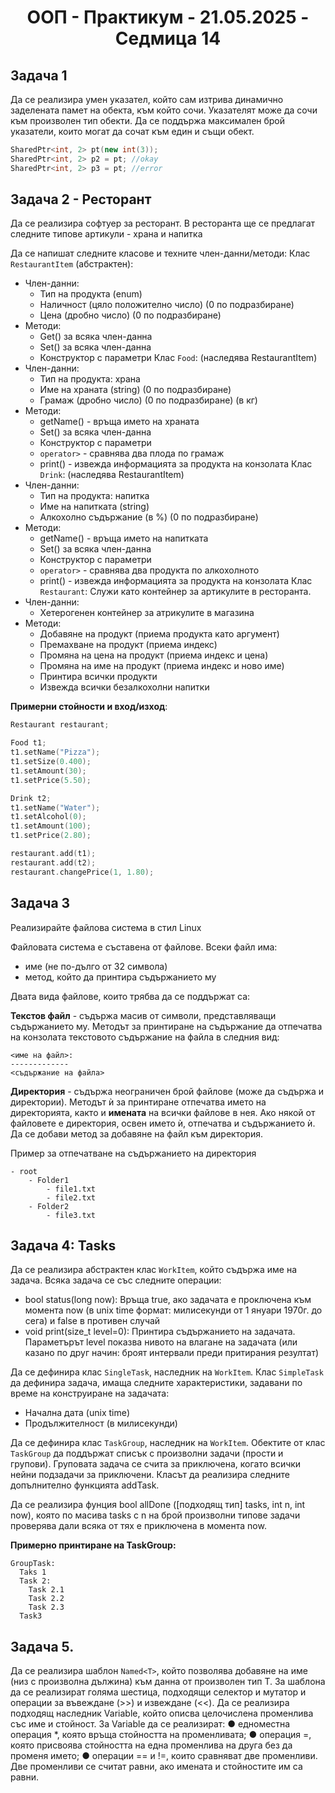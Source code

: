 
<h1 align="center">ООП - Практикум - 21.05.2025 - Седмица 14</h1>

## Задача 1
Да се реализира умен указател, който сам изтрива динамично заделената памет на обекта, към който сочи. Указателят може да сочи към произволен тип обекти. 
Да се поддържа максимален брой указатели, които могат да сочат към един и същи обект.

```c++
SharedPtr<int, 2> pt(new int(3));
SharedPtr<int, 2> p2 = pt; //okay
SharedPtr<int, 2> p3 = pt; //error
```


## Задача 2 - Ресторант
Да се реализира софтуер за ресторант. 
В ресторанта ще се предлагат следните типове артикули - храна и напитка 

Да се напишат следните класове и техните член-данни/методи: 
Клас `RestaurantItem` (абстрактен): 
- Член-данни:
  - Тип на продукта (enum) 
  - Наличност (цяло положително число) (0 по подразбиране) 
  - Цена (дробно число) (0 по подразбиране) 
- Методи: 
  - Get() за всяка член-данна 
  - Set() за всяка член-данна 
  - Конструктор с параметри 
Клас `Food`: (наследява RestaurantItem) 
- Член-данни: 
  - Тип на продукта: храна 
  - Име на храната (string) (0 по подразбиране) 
  - Грамаж (дробно число) (0 по подразбиране) (в кг) 
- Методи: 
  - getName() - връща името на храната 
  - Set() за всяка член-данна 
  - Конструктор с параметри 
  - `operator>` - сравнява два плода по грамаж 
  - print() - извежда информацията за продукта на конзолата 
Клас `Drink`: (наследява RestaurantItem) 
- Член-данни: 
  - Тип на продукта: напитка 
  - Име на напитката (string)  
  - Алкохолно съдържание (в %) (0 по подразбиране) 
- Методи: 
  - getName() - връща името на напитката 
  - Set() за всяка член-данна 
  - Конструктор с параметри 
  - `operator>` - сравнява два продукта по алкохолното 
  - print() - извежда информацията за продукта на конзолата 
Клас `Restaurant`: 
Служи като контейнер за артикулите в ресторанта. 
- Член-данни: 
  - Хетерогенен контейнер за атрикулите в магазина 
- Методи: 
  - Добавяне на продукт (приема продукта като аргумент) 
  - Премахване на продукт (приема индекс) 
  - Промяна на цена на продукт (приема индекс и цена) 
  - Промяна на име на продукт (приема индекс и ново име) 
  - Принтира всички продукти 
  - Извежда всички безалкохолни напитки 

**Примерни стойности и вход/изход**:

```c++
Restaurant restaurant; 

Food t1; 
t1.setName("Pizza"); 
t1.setSize(0.400); 
t1.setAmount(30); 
t1.setPrice(5.50); 

Drink t2; 
t1.setName("Water"); 
t1.setAlcohol(0); 
t1.setAmount(100); 
t1.setPrice(2.80); 

restaurant.add(t1); 
restaurant.add(t2); 
restaurant.changePrice(1, 1.80);
```

## Задача 3
Реализирайте файлова система в стил Linux 

Файловата система е съставена от файлове. Всеки файл има:
- име (не по-дълго от 32 символа)
- метод, който да принтира съдържанието му

Двата вида файлове, които трябва да се поддържат са:

**Текстов файл** - съдържа масив от символи, представляващи съдържанието му. Методът за принтиране на съдържание да отпечатва на конзолата текстовото съдържание на файла в следния вид:

```
<име на файл>:
-------------
<съдържание на файла>
```

**Директория** - съдържа неограничен брой файлове (може да съдържа и директории). Методът ѝ за принтиране отпечатва името на директорията, както и **имената** на всички файлове в нея. Ако някой от файловете е директория, освен името ѝ, отпечатва и съдържанието ѝ.
<br>
Да се добави метод за добавяне на файл към директория.

Пример за отпечатване на съдържанието на директория
```
- root 
	- Folder1 
		- file1.txt 
		- file2.txt 
	- Folder2
		- file3.txt

```


## Задача 4: Tasks
Да се реализира абстрактен клас ```WorkItem```, който съдържа име на задача. Всяка задача се със следните операции:
- bool status(long now): Връща true, ако задачата е проключена към момента now (в unix time формат: милисекунди от 1 януари 1970г. до сега)  и false в противен случай
- void print(size_t level=0): Принтира съдържанието на задачата. Параметърът level показва нивото на влагане на задачата (или казано по друг начин: броят интервали преди притирания резултат)

Да се дефинира клас ```SingleTask```, наследник на ```WorkItem```. Клас ```SimpleTask``` да дефинира задача, имаща следните характеристики, задавани по време на конструиране на задачата:
- Начална дата (unix time)
- Продължителност (в милисекунди)

Да се дефинира клас ```TaskGroup```, наследник на ```WorkItem```. Обектите от клас ```TaskGroup``` да поддържат списък с произволни задачи (прости и групови). Груповата задача се счита за приключена, когато всички нейни подзадачи за приключени. Класът да реализира следните допълнително функцията addTask.

Да се реализира фунция bool allDone ([подходящ тип] tasks, int n, int now), която по масива tasks с n на брой произволни типове задачи проверява дали всяка от тях е приключена в момента now.

**Примерно принтиране на TaskGroup:**
```
GroupTask:
  Taks 1
  Task 2:
    Task 2.1
    Task 2.2
    Task 2.3
  Task3
```


## Задача 5.
Да се реализира шаблон `Named<T>`, който позволява добавяне на име (низ с произволна дължина) към данна от произволен тип T. За шаблона да се реализират голяма шестица, подходящи селектор и мутатор и операции за въвеждане (>>) и извеждане (<<). Да се реализира подходящ наследник Variable, който описва целочислена променлива със име и стойност. За Variable да се реализират:
● едноместна операция *, която връща стойността на променливата;
● операция =, която присвоява стойността на една променлива на друга без да
променя името;
● операции == и !=, които сравняват две променливи. Две променливи се считат равни, ако имената и стойностите им са равни.



